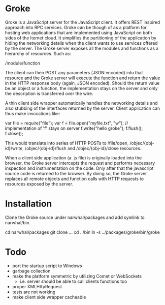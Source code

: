 Groke
=====

Groke is a JavaScript server for the JavaScript client. It offers REST
inspired approach into RPC services. Groke can be though of as a
platform for hosting web applications that are implemented using
JavaScript on both sides of the Iternet cloud. It simplifies the
partitioning of the application by hiding the networking details when
the client wants to use services offered by the server. The Groke
server exposes all the modules and functions as a hierarchy of
resources. Such as:

  /module/function

The client can then POST any parameters (JSON encoded) into that
resource and the Groke server will execute the function and return the
value in the HTTP response body (again, JSON encoded). Should the
return value be an object or a function, the implementation stays on
the server and only the description is transferred over the wire.

A thin client side wrapper automatically handles the networking
details and also stubbing of the interfaces returned by the
server. Client application can thus make invocations like:

  var file = require("file");
  var f = file.open("myfile.txt", "w");   // implementation of 'f' stays on server
  f.write("hello groke");
  f.flush();
  f.close();

This would translate into series of HTTP POSTs to /file/open, 
/objec/{obj-id}/write, /objec/{obj-id}/flush and /objec/{obj-id}/close 
resources.

When a client side application (a .js file) is originally loaded into
the browser, the Groke server intercepts the request and performs
necessary inspection and instrumentation on the code. Only after that
the javascript source code is returned to the browser. By doing so,
the Groke server replaces all remote objects and function calls with
HTTP requests to resources exposed by the server.



Installation
============

Clone the Groke source under narwhal/packages and add symlink to
narwhal/bin.

  cd narwhal/packages
  git clone ...
  cd ../bin
  ln -s ../packages/groke/bin/groke



Todo
====

- port the startup script to Windows
- garbage collection
- make the platform symmetric by utilizing Comet or WebSockets
    - i.e. server should be able to call clients functions too
- proper XMLHttpRequest
- tests are not working
- make client side wrapper cacheable
